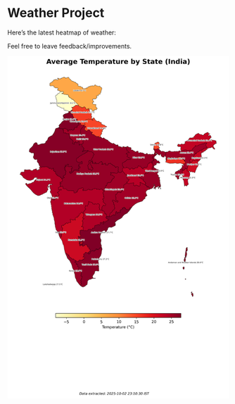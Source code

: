 # Weather Project

Here’s the latest heatmap of weather:

Feel free to leave feedback/improvements.

![India Heatmap](docs/assets/india_heatmap.png?v=DEB911)
